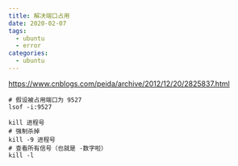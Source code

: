 ```yaml
---
title: 解决端口占用
date: 2020-02-07
tags:
  - ubuntu
  - error
categories:
  - ubuntu
---
```


https://www.cnblogs.com/peida/archive/2012/12/20/2825837.html

```shell
# 假设被占用端口为 9527
lsof -i:9527
```

```shell
kill 进程号
# 强制杀掉
kill -9 进程号
# 查看所有信号（也就是 -数字啦）
kill -l
```



